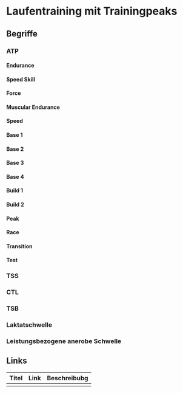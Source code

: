 # Laufentraining mit Trainingpeaks

## Begriffe
### ATP
#### Endurance
#### Speed Skill
#### Force
#### Muscular Endurance
#### Speed
#### Base 1
#### Base 2
#### Base 3
#### Base 4
#### Build 1
#### Build 2
#### Peak
#### Race
#### Transition
#### Test
### TSS
### CTL
### TSB
### Laktatschwelle
### Leistungsbezogene anerobe Schwelle

## Links
Titel | Link | Beschreibubg
----- | ---- | ------------
 | | 